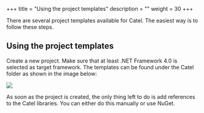 +++
title = "Using the project templates"
description = ""
weight = 30
+++

There are several project templates available for Catel. The easiest way is to follow these steps.

## Using the project templates

Create a new project. Make sure that at least .NET Framework 4.0 is selected as target framework. The templates can be found under the Catel folder as shown in the image below:

![](../../images/setup-deployment/code-snippets-templates/using-the-project-templates/wpf.png)

As soon as the project is created, the only thing left to do is add references to the Catel libraries. You can either do this manually or use NuGet.

